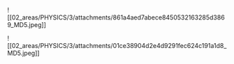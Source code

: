 ![[02_areas/PHYSICS/3/attachments/861a4aed7abece8450532163285d3869_MD5.jpeg]]

![[02_areas/PHYSICS/3/attachments/01ce38904d2e4d9291fec624c191a1d8_MD5.jpeg]]